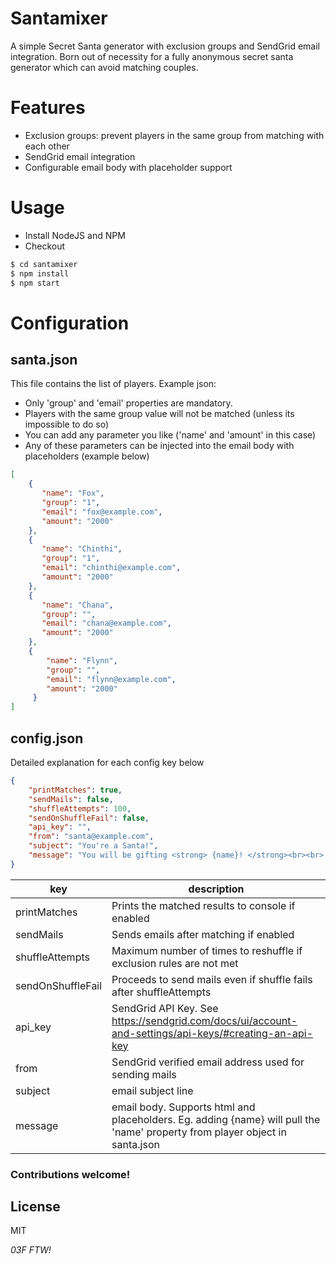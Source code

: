 # Santamixer
A simple Secret Santa generator with exclusion groups and SendGrid email integration. 
Born out of necessity for a fully anonymous secret santa generator which can avoid matching couples.

# Features

  - Exclusion groups: prevent players in the same group from matching with each other
  - SendGrid email integration
  - Configurable email body with placeholder support

# Usage
- Install NodeJS and NPM
- Checkout

```sh
$ cd santamixer
$ npm install
$ npm start
```

# Configuration
## santa.json
This file contains the list of players. Example json:

- Only 'group' and 'email' properties are mandatory.
- Players with the same group value will not be matched (unless its impossible to do so)
- You can add any parameter you like ('name' and 'amount' in this case)
- Any of these parameters can be injected into the email body with placeholders (example below)
```json
[
    {
       "name": "Fox",
       "group": "1",
       "email": "fox@example.com",
       "amount": "2000"
    },
    {
       "name": "Chinthi",
       "group": "1",
       "email": "chinthi@example.com",
       "amount": "2000"
    },
    {
       "name": "Chana",
       "group": "",
       "email": "chana@example.com",
       "amount": "2000"
    },
    {
        "name": "Flynn",
        "group": "",
        "email": "flynn@example.com",
        "amount": "2000"
     }
]
```

## config.json
Detailed explanation for each config key below
```json
{
    "printMatches": true,
    "sendMails": false,
    "shuffleAttempts": 100,
    "sendOnShuffleFail": false,
    "api_key": "",
    "from": "santa@example.com",
    "subject": "You're a Santa!",
    "message": "You will be gifting <strong> {name}! </strong><br><br> Keep the gift under <strong> {amount} </strong>"
}
```
| key  | description | 
| ------------- | ------------- |
| printMatches  | Prints the matched results to console if enabled  |
| sendMails  | Sends emails after matching if enabled  |
| shuffleAttempts  | Maximum number of times to reshuffle if exclusion rules are not met  |
| sendOnShuffleFail  | Proceeds to send mails even if shuffle fails after shuffleAttempts  |
| api_key  | SendGrid API Key. See https://sendgrid.com/docs/ui/account-and-settings/api-keys/#creating-an-api-key  |
| from  | SendGrid verified email address used for sending mails   |
| subject  | email subject line  |
| message  | email body. Supports html and placeholders. Eg. adding {name} will pull the 'name' property from player object in santa.json  |


### Contributions welcome!

License
----

MIT

*03F FTW!*
